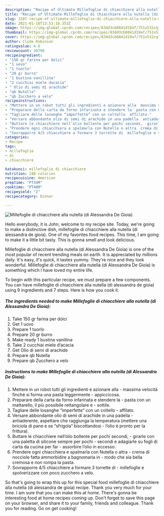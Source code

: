 ```yaml
---
description: "Recipe of Ultimate Millefoglie di chiacchiere alla nutella (di Alessandra De Gioia)"
title: "Recipe of Ultimate Millefoglie di chiacchiere alla nutella (di Alessandra De Gioia)"
slug: 3107-recipe-of-ultimate-millefoglie-di-chiacchiere-alla-nutella-di-alessandra-de-gioia
date: 2021-01-16T13:53:18.353Z
image: https://img-global.cpcdn.com/recipes/83dd3cb0841d19af/751x532cq70/millefoglie-di-chiacchiere-alla-nutella-di-alessandra-de-gioia-recipe-main-photo.jpg
thumbnail: https://img-global.cpcdn.com/recipes/83dd3cb0841d19af/751x532cq70/millefoglie-di-chiacchiere-alla-nutella-di-alessandra-de-gioia-recipe-main-photo.jpg
cover: https://img-global.cpcdn.com/recipes/83dd3cb0841d19af/751x532cq70/millefoglie-di-chiacchiere-alla-nutella-di-alessandra-de-gioia-recipe-main-photo.jpg
author: Clyde Robinson
ratingvalue: 4.6
reviewcount: 38790
recipeingredient:
- "150 gr farina per dolci"
- "1 uovo"
- "1 tuorlo"
- "20 gr burro"
- "1 bustina vanillina"
- "2 cucchiai miele dacacia"
- " Olio di semi di arachide"
- "qb Nutella"
- "qb Zucchero a velo"
recipeinstructions:
- "Mettere in un robot tutti gli ingredienti e azionare alla  massima velocità finché si forma una pasta leggermente  appiccicosa."
- "Preparare della carta da forno infarinata e stendere la  pasta con un mattarello, il più possibile rettangolare e  sottile."
- "Tagliare delle losanghe “imperfette” con un coltello  affilato."
- "Versare abbondante olio di semi di arachide in una padella  antiaderente, aspettare che raggiunga la temperatura (mettere una briciola di pane e se “sfrigola” biscottandosi  l’olio è pronto per la frittura)."
- "Buttare le chiacchiere nell’olio bollente per pochi secondi,  girarle con una paletta di silicone sempre per pochi  secondi e adagiarle su fogli di carta da cucina per far  assorbire l’olio in eccesso."
- "Prendere ogni chiacchiera e spalmarla con Nutella o altra  crema di nocciole fatta ammorbidire a bagnomaria in  modo che sia bella cremosa e non rompa la pasta."
- "Sovrapporre 4/5 chiacchiere a formare 3 torrette di  millefoglie e spolverizzare con poco zucchero a velo."
categories:
- Recipe
tags:
- millefoglie
- di
- chiacchiere

katakunci: millefoglie di chiacchiere 
nutrition: 248 calories
recipecuisine: American
preptime: "PT34M"
cooktime: "PT40M"
recipeyield: "2"
recipecategory: Dinner

---
```



![Millefoglie di chiacchiere alla nutella (di Alessandra De Gioia)](https://img-global.cpcdn.com/recipes/83dd3cb0841d19af/751x532cq70/millefoglie-di-chiacchiere-alla-nutella-di-alessandra-de-gioia-recipe-main-photo.jpg)

Hello everybody, it is John, welcome to my recipe site. Today, we're going to make a distinctive dish, millefoglie di chiacchiere alla nutella (di alessandra de gioia). One of my favorites food recipes. This time, I am going to make it a little bit tasty. This is gonna smell and look delicious.

Millefoglie di chiacchiere alla nutella (di Alessandra De Gioia) is one of the most popular of recent trending meals on earth. It is appreciated by millions daily. It's easy, it's quick, it tastes yummy. They're nice and they look wonderful. Millefoglie di chiacchiere alla nutella (di Alessandra De Gioia) is something which I have loved my entire life.




To begin with this particular recipe, we must prepare a few components. You can have millefoglie di chiacchiere alla nutella (di alessandra de gioia) using 9 ingredients and 7 steps. Here is how you cook it.

<!--inarticleads1-->

##### The ingredients needed to make Millefoglie di chiacchiere alla nutella (di Alessandra De Gioia):

1. Take 150 gr farina per dolci
1. Get 1 uovo
1. Prepare 1 tuorlo
1. Prepare 20 gr burro
1. Make ready 1 bustina vanillina
1. Take 2 cucchiai miele d’acacia
1. Get  Olio di semi di arachide
1. Prepare qb Nutella
1. Prepare qb Zucchero a velo




<!--inarticleads2-->

##### Instructions to make Millefoglie di chiacchiere alla nutella (di Alessandra De Gioia):

1. Mettere in un robot tutti gli ingredienti e azionare alla  - massima velocità finché si forma una pasta leggermente  - appiccicosa.
1. Preparare della carta da forno infarinata e stendere la  - pasta con un mattarello, il più possibile rettangolare e  - sottile.
1. Tagliare delle losanghe “imperfette” con un coltello  - affilato.
1. Versare abbondante olio di semi di arachide in una padella  - antiaderente, aspettare che raggiunga la temperatura (mettere una briciola di pane e se “sfrigola” biscottandosi  - l’olio è pronto per la frittura).
1. Buttare le chiacchiere nell’olio bollente per pochi secondi,  - girarle con una paletta di silicone sempre per pochi  - secondi e adagiarle su fogli di carta da cucina per far  - assorbire l’olio in eccesso.
1. Prendere ogni chiacchiera e spalmarla con Nutella o altra  - crema di nocciole fatta ammorbidire a bagnomaria in  - modo che sia bella cremosa e non rompa la pasta.
1. Sovrapporre 4/5 chiacchiere a formare 3 torrette di  - millefoglie e spolverizzare con poco zucchero a velo.




So that's going to wrap this up for this special food millefoglie di chiacchiere alla nutella (di alessandra de gioia) recipe. Thank you very much for your time. I am sure that you can make this at home. There's gonna be interesting food at home recipes coming up. Don't forget to save this page on your browser, and share it to your family, friends and colleague. Thank you for reading. Go on get cooking!
